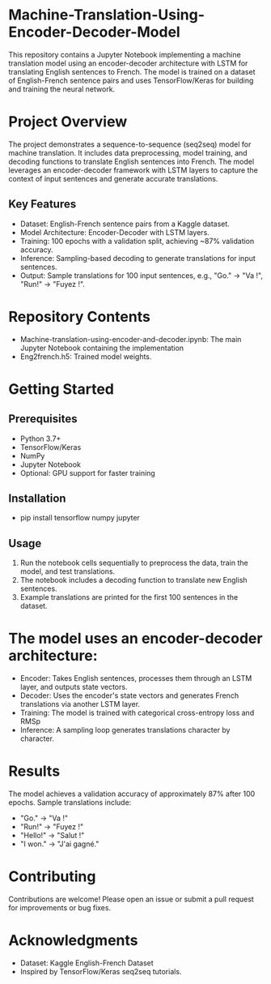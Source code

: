 # Machine-Translation-Using-Encoder-Decoder-Model
This repository contains a Jupyter Notebook implementing a machine translation model using an encoder-decoder architecture with LSTM for translating English sentences to French. The model is trained on a dataset of English-French sentence pairs and uses TensorFlow/Keras for building and training the neural network.
# Project Overview
The project demonstrates a sequence-to-sequence (seq2seq) model for machine translation. It includes data preprocessing, model training, and decoding functions to translate English sentences into French. The model leverages an encoder-decoder framework with LSTM layers to capture the context of input sentences and generate accurate translations.
## Key Features
* Dataset: English-French sentence pairs from a Kaggle dataset.
* Model Architecture: Encoder-Decoder with LSTM layers.
* Training: 100 epochs with a validation split, achieving ~87% validation accuracy.
* Inference: Sampling-based decoding to generate translations for input sentences.
* Output: Sample translations for 100 input sentences, e.g., "Go." → "Va !", "Run!" → "Fuyez !".
# Repository Contents
* Machine-translation-using-encoder-and-decoder.ipynb: The main Jupyter Notebook containing the implementation
* Eng2french.h5: Trained model weights.
# Getting Started
## Prerequisites
* Python 3.7+
* TensorFlow/Keras
* NumPy
* Jupyter Notebook
* Optional: GPU support for faster training
## Installation
* pip install tensorflow numpy jupyter
## Usage
1) Run the notebook cells sequentially to preprocess the data, train the model, and test translations.
2) The notebook includes a decoding function to translate new English sentences.
3) Example translations are printed for the first 100 sentences in the dataset.
# The model uses an encoder-decoder architecture:
* Encoder: Takes English sentences, processes them through an LSTM layer, and outputs state vectors.
* Decoder: Uses the encoder's state vectors and generates French translations via another LSTM layer.
* Training: The model is trained with categorical cross-entropy loss and RMSp
* Inference: A sampling loop generates translations character by character.
# Results
The model achieves a validation accuracy of approximately 87% after 100 epochs. Sample translations include:
* "Go." → "Va !"
* "Run!" → "Fuyez !"
* "Hello!" → "Salut !"
* "I won." → "J'ai gagné."
# Contributing
Contributions are welcome! Please open an issue or submit a pull request for improvements or bug fixes.
# Acknowledgments
* Dataset: Kaggle English-French Dataset
* Inspired by TensorFlow/Keras seq2seq tutorials.
